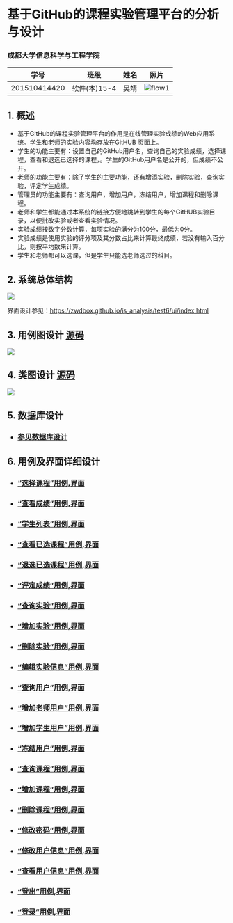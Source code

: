 ﻿﻿
# 基于GitHub的课程实验管理平台的分析与设计

### 成都大学信息科学与工程学院

|学号|班级|姓名|照片|
|:-------:|:-------------: | :----------:|:---:|
|201510414420|软件(本)15-4|吴靖|![flow1](../jing.jpg)|

## 1. 概述
- 基于GitHub的课程实验管理平台的作用是在线管理实验成绩的Web应用系统。学生和老师的实验内容均存放在GitHUB
页面上。
- 学生的功能主要有：设置自己的GitHub用户名，查询自己的实验成绩，选择课程，查看和退选已选择的课程，。学生的GitHub用户名是公开的，但成绩不公开。
- 老师的功能主要有：除了学生的主要功能，还有增添实验，删除实验，查询实验，评定学生成绩。
- 管理员的功能主要有：查询用户，增加用户，冻结用户，增加课程和删除课程。
- 老师和学生都能通过本系统的链接方便地跳转到学生的每个GitHUB实验目录，以便批改实验或者查看实验情况。
- 实验成绩按数字分数计算，每项实验的满分为100分，最低为0分。
- 实验成绩是使用实验的评分项及其分数占比来计算最终成绩，若没有输入百分比，则按平均数来计算。
- 学生和老师都可以选课，但是学生只能选老师选过的科目。
    
## 2. 系统总体结构
![](系统总体结构.png)

界面设计参见：https://zwdbox.github.io/is_analysis/test6/ui/index.html
    
## 3. 用例图设计 [源码](src/UseCase.puml)
![](UseCase.png)

## 4. 类图设计 [源码](src/class.puml)
![](./class.png)

## 5. 数据库设计
- ### [参见数据库设计](数据库设计.md)

## 6. 用例及界面详细设计
- ### [“选择课程”用例](./用例/选择课程.md),[界面](https://ikowalski.github.io/is_analysis/test6/ui/选择课程.html)
- ### [“查看成绩”用例](./用例/查看成绩.md),[界面](https://ikowalski.github.io/is_analysis/test6/ui/查看成绩.html)
- ### [“学生列表”用例](./用例/学生列表.md),[界面](https://ikowalski.github.io/is_analysis/test6/ui/index.html)
- ### [“查看已选课程”用例](./用例/查看已选课程.md),[界面](https://ikowalski.github.io/is_analysis/test6/ui/查看已选课程.html)
- ### [“退选已选课程”用例](./用例/退选已选课程.md),[界面](https://ikowalski.github.io/is_analysis/test6/ui/查看已选课程.html)

- ### [“评定成绩”用例](./用例/评定成绩.md),[界面](https://ikowalski.github.io/is_analysis/test6/ui/评定成绩.html)
- ### [“查询实验”用例](./用例/查询实验.md),[界面](https://ikowalski.github.io/is_analysis/test6/ui/查询实验.html)
- ### [“增加实验”用例](./用例/增加实验.md),[界面](https://ikowalski.github.io/is_analysis/test6/ui/设置实验信息.html)
- ### [“删除实验”用例](./用例/删除实验.md),[界面](https://ikowalski.github.io/is_analysis/test6/ui/查询实验.html)
- ### [“编辑实验信息”用例](./用例/编辑实验信息.md),[界面](https://ikowalski.github.io/is_analysis/test6/ui/设置实验信息.html)

- ### [“查询用户”用例](./用例/查询用户.md),[界面](https://ikowalski.github.io/is_analysis/test6/ui/查询用户.html)
- ### [“增加老师用户”用例](./用例/增加老师用户.md),[界面](https://ikowalski.github.io/is_analysis/test6/ui/增加用户.html)
- ### [“增加学生用户”用例](./用例/增加学生用户.md),[界面](https://ikowalski.github.io/is_analysis/test6/ui/增加用户.html)
- ### [“冻结用户”用例](./用例/冻结用户.md),[界面](https://ikowalski.github.io/is_analysis/test6/ui/查询用户.html)
- ### [“查询课程”用例](./用例/查询课程.md),[界面](https://ikowalski.github.io/is_analysis/test6/ui/查询课程.html)
- ### [“增加课程”用例](./用例/增加课程.md),[界面](https://ikowalski.github.io/is_analysis/test6/ui/增加课程.html)
- ### [“删除课程”用例](./用例/删除课程.md),[界面](https://ikowalski.github.io/is_analysis/test6/ui/查询课程.html)

- ### [“修改密码”用例](./用例/修改密码.md),[界面](https://ikowalski.github.io/is_analysis/test6/ui/顶部菜单.html)
- ### [“修改用户信息”用例](./用例/修改用户信息.md),[界面](https://ikowalski.github.io/is_analysis/test6/ui/顶部菜单.html)
- ### [“查看用户信息”用例](./用例/查看用户信息.md),[界面](https://ikowalski.github.io/is_analysis/test6/ui/顶部菜单.html)
- ### [“登出”用例](./用例/登出.md),[界面](https://ikowalski.github.io/is_analysis/test6/ui/顶部菜单.html)
- ### [“登录”用例](./用例/登录.md),[界面](https://ikowalski.github.io/is_analysis/test6/ui/登录.html)
